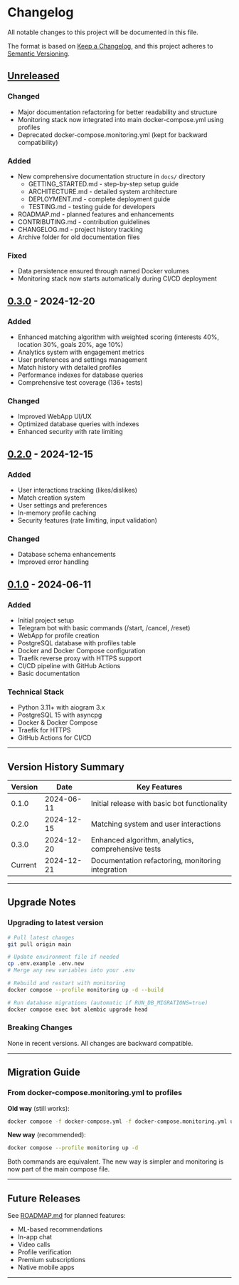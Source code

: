 # Changelog

All notable changes to this project will be documented in this file.

The format is based on [Keep a Changelog](https://keepachangelog.com/en/1.0.0/),
and this project adheres to [Semantic Versioning](https://semver.org/spec/v2.0.0.html).

## [Unreleased]

### Changed
- Major documentation refactoring for better readability and structure
- Monitoring stack now integrated into main docker-compose.yml using profiles
- Deprecated docker-compose.monitoring.yml (kept for backward compatibility)

### Added
- New comprehensive documentation structure in `docs/` directory
  - GETTING_STARTED.md - step-by-step setup guide
  - ARCHITECTURE.md - detailed system architecture
  - DEPLOYMENT.md - complete deployment guide
  - TESTING.md - testing guide for developers
- ROADMAP.md - planned features and enhancements
- CONTRIBUTING.md - contribution guidelines
- CHANGELOG.md - project history tracking
- Archive folder for old documentation files

### Fixed
- Data persistence ensured through named Docker volumes
- Monitoring stack now starts automatically during CI/CD deployment

## [0.3.0] - 2024-12-20

### Added
- Enhanced matching algorithm with weighted scoring (interests 40%, location 30%, goals 20%, age 10%)
- Analytics system with engagement metrics
- User preferences and settings management
- Match history with detailed profiles
- Performance indexes for database queries
- Comprehensive test coverage (136+ tests)

### Changed
- Improved WebApp UI/UX
- Optimized database queries with indexes
- Enhanced security with rate limiting

## [0.2.0] - 2024-12-15

### Added
- User interactions tracking (likes/dislikes)
- Match creation system
- User settings and preferences
- In-memory profile caching
- Security features (rate limiting, input validation)

### Changed
- Database schema enhancements
- Improved error handling

## [0.1.0] - 2024-06-11

### Added
- Initial project setup
- Telegram bot with basic commands (/start, /cancel, /reset)
- WebApp for profile creation
- PostgreSQL database with profiles table
- Docker and Docker Compose configuration
- Traefik reverse proxy with HTTPS support
- CI/CD pipeline with GitHub Actions
- Basic documentation

### Technical Stack
- Python 3.11+ with aiogram 3.x
- PostgreSQL 15 with asyncpg
- Docker & Docker Compose
- Traefik for HTTPS
- GitHub Actions for CI/CD

---

## Version History Summary

| Version | Date | Key Features |
|---------|------|--------------|
| 0.1.0 | 2024-06-11 | Initial release with basic bot functionality |
| 0.2.0 | 2024-12-15 | Matching system and user interactions |
| 0.3.0 | 2024-12-20 | Enhanced algorithm, analytics, comprehensive tests |
| Current | 2024-12-21 | Documentation refactoring, monitoring integration |

---

## Upgrade Notes

### Upgrading to latest version

```bash
# Pull latest changes
git pull origin main

# Update environment file if needed
cp .env.example .env.new
# Merge any new variables into your .env

# Rebuild and restart with monitoring
docker compose --profile monitoring up -d --build

# Run database migrations (automatic if RUN_DB_MIGRATIONS=true)
docker compose exec bot alembic upgrade head
```

### Breaking Changes

None in recent versions. All changes are backward compatible.

---

## Migration Guide

### From docker-compose.monitoring.yml to profiles

**Old way** (still works):
```bash
docker compose -f docker-compose.yml -f docker-compose.monitoring.yml up -d
```

**New way** (recommended):
```bash
docker compose --profile monitoring up -d
```

Both commands are equivalent. The new way is simpler and monitoring is now part of the main compose file.

---

## Future Releases

See [ROADMAP.md](ROADMAP.md) for planned features:
- ML-based recommendations
- In-app chat
- Video calls
- Profile verification
- Premium subscriptions
- Native mobile apps

---

[Unreleased]: https://github.com/erliona/dating/compare/v0.3.0...HEAD
[0.3.0]: https://github.com/erliona/dating/compare/v0.2.0...v0.3.0
[0.2.0]: https://github.com/erliona/dating/compare/v0.1.0...v0.2.0
[0.1.0]: https://github.com/erliona/dating/releases/tag/v0.1.0
